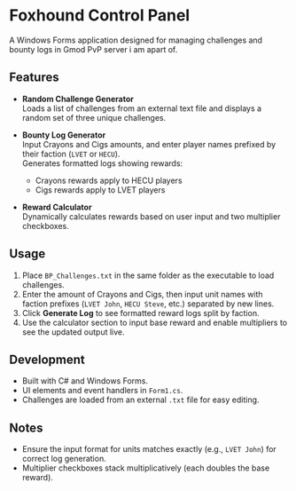 # Foxhound Control Panel

A Windows Forms application designed for managing challenges and bounty logs in Gmod PvP server i am apart of.

## Features

- **Random Challenge Generator**  
  Loads a list of challenges from an external text file and displays a random set of three unique challenges. 

- **Bounty Log Generator**  
  Input Crayons and Cigs amounts, and enter player names prefixed by their faction (`LVET` or `HECU`).  
  Generates formatted logs showing rewards:  
  - Crayons rewards apply to HECU players  
  - Cigs rewards apply to LVET players

- **Reward Calculator**  
  Dynamically calculates rewards based on user input and two multiplier checkboxes.

## Usage

1. Place `BP_Challenges.txt` in the same folder as the executable to load challenges.  
2. Enter the amount of Crayons and Cigs, then input unit names with faction prefixes (`LVET John`, `HECU Steve`, etc.) separated by new lines.  
3. Click **Generate Log** to see formatted reward logs split by faction.  
4. Use the calculator section to input base reward and enable multipliers to see the updated output live.

## Development

- Built with C# and Windows Forms.  
- UI elements and event handlers in `Form1.cs`.  
- Challenges are loaded from an external `.txt` file for easy editing.

## Notes

- Ensure the input format for units matches exactly (e.g., `LVET John`) for correct log generation.  
- Multiplier checkboxes stack multiplicatively (each doubles the base reward).

